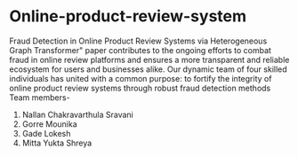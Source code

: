 # Online-product-review-system
Fraud Detection in Online Product Review Systems via Heterogeneous Graph Transformer" paper contributes to the ongoing efforts to combat fraud in online review platforms and ensures a more transparent and reliable ecosystem for users and businesses alike.
Our dynamic team of four skilled individuals has united with a common purpose: to fortify the integrity of online product review systems through robust fraud detection methods
Team members-
1. Nallan Chakravarthula Sravani
2. Gorre Mounika
3. Gade Lokesh
4. Mitta Yukta Shreya
